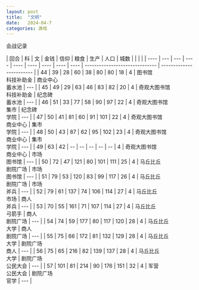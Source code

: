 ```yaml
---
layout: post
title:  "文明"
date:   2024-04-7
categories: 游戏
---
```


会战记录  


| 回合 | 科  | 文  | 金钱 | 信仰 | 粮食 | 生产 | 人口 | 城数 |                                |                          |     |
| ---- | --- | --- | ---- | ---- | ---- | ---- | ---- | ---- | ------------------------------ | ------------------------ |
| 44   | 39  | 28  | 60   | 38   | 80   | 80   | 18   | 4    | 图书馆 <br /> 科技补助金       | 商业中心 <br /> 蓄水池   | --- |
| 45   | 49  | 29  | 63   | 46   | 83   | 82   | 20   | 4    | 奇观大图书馆 <br /> 科技补助金 | 纪念碑 <br /> 蓄水池     | --- |
| 46   | 51  | 33  | 77   | 58   | 90   | 97   | 22   | 4    | 奇观大图书馆 <br /> 集市       | 纪念碑 <br /> 学院       | --- |
| 47   | 50  | 41  | 81   | 60   | 91   | 101  | 22   | 4    | 奇观大图书馆 <br /> 商业中心   | 集市 <br /> 学院         | --- |
| 48   | 50  | 43  | 87   | 62   | 95   | 102  | 23   | 4    | 奇观大图书馆 <br /> 商业中心   | 集市 <br /> 学院         | --- |
| 49   | 63  | 42  | --   | --   | --   | --   | --   | 4    | 奇观大图书馆 <br /> 商业中心   | 市场 <br /> 图书馆       | --- |
| 50   | 72  | 47  | 121  | 80   | 101  | 111  | 25   | 4    | 马丘比丘 <br /> 剧院广场       | 市场 <br /> 图书馆       | --- |
| 51   | 79  | 53  | 120  | 83   | 99   | 117  | 26   | 4    | 马丘比丘 <br /> 剧院广场       | 市场 <br /> 斧兵         | --- |
| 52   | 79  | 61  | 137  | 74   | 106  | 114  | 27   | 4    | 马丘比丘 <br /> 市场           | 商人 <br /> 斧兵         | --- |
| 53   | 70  | 55  | 161  | 71   | 107  | 114  | 27   | 4    | 马丘比丘 <br /> 弓箭手         | 商人 <br /> 剧院广场     | --- |
| 54   | 74  | 59  | 177  | 80   | 117  | 120  | 28   | 4    | 马丘比丘 <br /> 大学           | 商人 <br /> 剧院广场     | --- |
| 55   | 75  | 66  | 172  | 81   | 132  | 129  | 28   | 4    | 马丘比丘 <br /> 大学           | 剧院广场 <br /> 商人     | --- |
| 56   | 75  | 65  | 216  | 82   | 139  | 137  | 28   | 4    | 马丘比丘 <br /> 大学           | 剧院广场 <br /> 公民大会 | --- |
| 57   | 101 | 81  | 214  | 90   | 176  | 151  | 32   | 4    | 军营 <br /> 公民大会           | 剧院广场 <br /> 官学     | --- |
